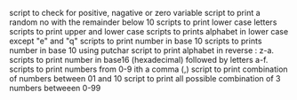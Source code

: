 script to check for positive, nagative or zero variable
script to print a random no with the remainder below 10
scripts to print lower case letters
scripts to print upper and lower case 
scripts to prints alphabet in lower case except "e" and "q"
scripts to print number in base 10
scripts to prints number in base 10 using putchar
script to print alphabet in reverse :  z-a.
scripts to print number in base16 (hexadecimal) followed by letters a-f.
scripts to print numbers from 0-9 ith a comma (,)
script to print combination of numbers between 01 and 10
script to print all possible combination of 3 numbers betweeen 0-99

